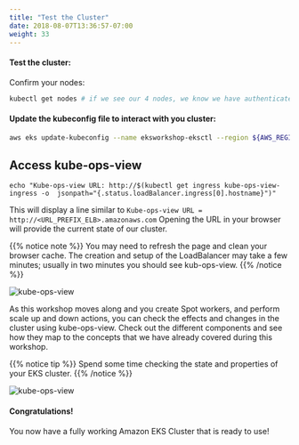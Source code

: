 ```yaml
---
title: "Test the Cluster"
date: 2018-08-07T13:36:57-07:00
weight: 33
---
```

#### Test the cluster:
Confirm your nodes:

```bash
kubectl get nodes # if we see our 4 nodes, we know we have authenticated correctly
```

#### Update the kubeconfig file to interact with you cluster:
```bash
aws eks update-kubeconfig --name eksworkshop-eksctl --region ${AWS_REGION}
```

## Access kube-ops-view

```
echo "Kube-ops-view URL: http://$(kubectl get ingress kube-ops-view-ingress -o  jsonpath="{.status.loadBalancer.ingress[0].hostname}")"
```

This will display a line similar to `Kube-ops-view URL = http://<URL_PREFIX_ELB>.amazonaws.com`
Opening the URL in your browser will provide the current state of our cluster.

{{% notice note %}}
You may need to refresh the page and clean your browser cache. The creation and setup of the LoadBalancer may take a few minutes; usually in two minutes you should see kub-ops-view. 
{{% /notice %}}

![kube-ops-view](/images/using_ec2_spot_instances_with_eks/helm/kube-ops-view.png)

As this workshop moves along and you create Spot workers, and perform scale up and down actions, you can check the effects and changes in the cluster using kube-ops-view. Check out the different components and see how they map to the concepts that we have already covered during this workshop.

{{% notice tip %}}
Spend some time checking the state and properties of your EKS cluster. 
{{% /notice %}}

![kube-ops-view](/images/using_ec2_spot_instances_with_eks/helm/kube-ops-view-legend.png)

#### Congratulations!

You now have a fully working Amazon EKS Cluster that is ready to use!
